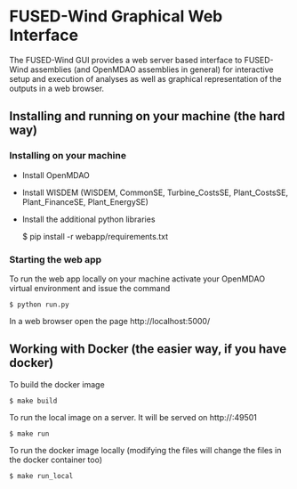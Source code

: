 # FUSED-Wind Graphical Web Interface

The FUSED-Wind GUI provides a web server based interface to FUSED-Wind assemblies (and OpenMDAO assemblies in general) for
interactive setup and execution of analyses as well as graphical representation of the outputs in a web browser.


## Installing and running on your machine (the hard way)
### Installing on your machine

* Install OpenMDAO
* Install WISDEM (WISDEM, CommonSE, Turbine_CostsSE, Plant_CostsSE, Plant_FinanceSE, Plant_EnergySE)
* Install the additional python libraries

    $ pip install -r webapp/requirements.txt

### Starting the web app

To run the web app locally on your machine activate your OpenMDAO virtual environment and issue the command

    $ python run.py

In a web browser open the page http://localhost:5000/

## Working with Docker (the easier way, if you have docker)

To build the docker image

    $ make build

To run the local image on a server. It will be served on http://<your server>:49501

    $ make run

To run the docker image locally (modifying the files will change the files in
    the docker container too)

    $ make run_local
